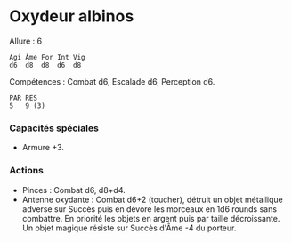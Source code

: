 # Oxydeur albinos

Allure : 6

	Agi	Âme	For	Int	Vig
	d6	d8	d8	d6	d8

Compétences : Combat d6, Escalade d6, Perception d6.

	PAR	RES
	5	9 (3)
	
### Capacités spéciales
- Armure +3.

### Actions
- Pinces : Combat d6, d8+d4.
- Antenne oxydante : Combat d6+2 (toucher), détruit un objet métallique adverse sur Succès puis en dévore les morceaux en 1d6 rounds sans combattre. En priorité les objets en argent puis par taille décroissante. Un objet magique résiste sur Succès d'Âme -4 du porteur.
